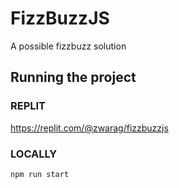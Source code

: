 # FizzBuzzJS

A possible fizzbuzz solution

## Running the project

### REPLIT

https://replit.com/@zwarag/fizzbuzzjs

### LOCALLY

`npm run start`
